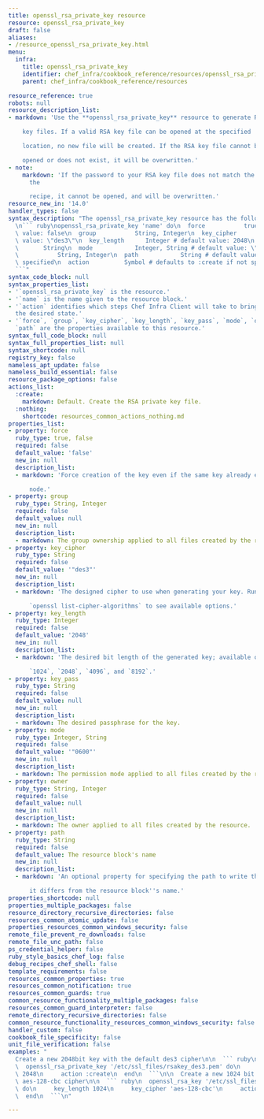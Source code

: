 ```yaml
---
title: openssl_rsa_private_key resource
resource: openssl_rsa_private_key
draft: false
aliases:
- /resource_openssl_rsa_private_key.html
menu:
  infra:
    title: openssl_rsa_private_key
    identifier: chef_infra/cookbook_reference/resources/openssl_rsa_private_key openssl_rsa_private_key
    parent: chef_infra/cookbook_reference/resources

resource_reference: true
robots: null
resource_description_list:
- markdown: 'Use the **openssl_rsa_private_key** resource to generate RSA private

    key files. If a valid RSA key file can be opened at the specified

    location, no new file will be created. If the RSA key file cannot be

    opened or does not exist, it will be overwritten.'
- note:
    markdown: 'If the password to your RSA key file does not match the password in
      the

      recipe, it cannot be opened, and will be overwritten.'
resource_new_in: '14.0'
handler_types: false
syntax_description: "The openssl_rsa_private_key resource has the following syntax:\n\
  \n``` ruby\nopenssl_rsa_private_key 'name' do\n  force           true, false # default\
  \ value: false\n  group           String, Integer\n  key_cipher      String # default\
  \ value: \"des3\"\n  key_length      Integer # default value: 2048\n  key_pass \
  \       String\n  mode            Integer, String # default value: \"0600\"\n  owner\
  \           String, Integer\n  path            String # default value: 'name' unless\
  \ specified\n  action          Symbol # defaults to :create if not specified\nend\n\
  ```"
syntax_code_block: null
syntax_properties_list:
- '`openssl_rsa_private_key` is the resource.'
- '`name` is the name given to the resource block.'
- '`action` identifies which steps Chef Infra Client will take to bring the node into
  the desired state.'
- '`force`, `group`, `key_cipher`, `key_length`, `key_pass`, `mode`, `owner`, and
  `path` are the properties available to this resource.'
syntax_full_code_block: null
syntax_full_properties_list: null
syntax_shortcode: null
registry_key: false
nameless_apt_update: false
nameless_build_essential: false
resource_package_options: false
actions_list:
  :create:
    markdown: Default. Create the RSA private key file.
  :nothing:
    shortcode: resources_common_actions_nothing.md
properties_list:
- property: force
  ruby_type: true, false
  required: false
  default_value: 'false'
  new_in: null
  description_list:
  - markdown: 'Force creation of the key even if the same key already exists on the

      node.'
- property: group
  ruby_type: String, Integer
  required: false
  default_value: null
  new_in: null
  description_list:
  - markdown: The group ownership applied to all files created by the resource.
- property: key_cipher
  ruby_type: String
  required: false
  default_value: '"des3"'
  new_in: null
  description_list:
  - markdown: 'The designed cipher to use when generating your key. Run

      `openssl list-cipher-algorithms` to see available options.'
- property: key_length
  ruby_type: Integer
  required: false
  default_value: '2048'
  new_in: null
  description_list:
  - markdown: 'The desired bit length of the generated key; available options are

      `1024`, `2048`, `4096`, and `8192`.'
- property: key_pass
  ruby_type: String
  required: false
  default_value: null
  new_in: null
  description_list:
  - markdown: The desired passphrase for the key.
- property: mode
  ruby_type: Integer, String
  required: false
  default_value: '"0600"'
  new_in: null
  description_list:
  - markdown: The permission mode applied to all files created by the resource.
- property: owner
  ruby_type: String, Integer
  required: false
  default_value: null
  new_in: null
  description_list:
  - markdown: The owner applied to all files created by the resource.
- property: path
  ruby_type: String
  required: false
  default_value: The resource block's name
  new_in: null
  description_list:
  - markdown: 'An optional property for specifying the path to write the file to if

      it differs from the resource block''s name.'
properties_shortcode: null
properties_multiple_packages: false
resource_directory_recursive_directories: false
resources_common_atomic_update: false
properties_resources_common_windows_security: false
remote_file_prevent_re_downloads: false
remote_file_unc_path: false
ps_credential_helper: false
ruby_style_basics_chef_log: false
debug_recipes_chef_shell: false
template_requirements: false
resources_common_properties: true
resources_common_notification: true
resources_common_guards: true
common_resource_functionality_multiple_packages: false
resources_common_guard_interpreter: false
remote_directory_recursive_directories: false
common_resource_functionality_resources_common_windows_security: false
handler_custom: false
cookbook_file_specificity: false
unit_file_verification: false
examples: "
  Create a new 2048bit key with the default des3 cipher\n\n  ``` ruby\n\
  \  openssl_rsa_private_key '/etc/ssl_files/rsakey_des3.pem' do\n     key_length\
  \ 2048\n     action :create\n  end\n  ```\n\n  Create a new 1024 bit key with the\
  \ aes-128-cbc cipher\n\n  ``` ruby\n  openssl_rsa_key '/etc/ssl_files/rsakey_aes128cbc.pem'\
  \ do\n     key_length 1024\n     key_cipher 'aes-128-cbc'\n     action :create\n\
  \  end\n  ```\n"

---
```

